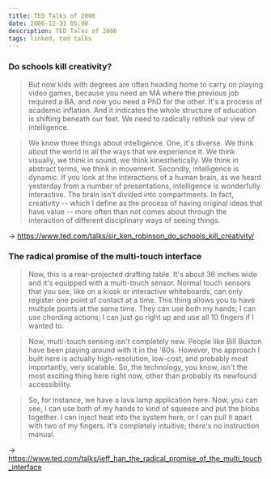 ```yaml
---
title: TED Talks of 2006
date: 2006-12-31 05:00
description: TED Talks of 2006
tags: linked, ted talks
---
```


### Do schools kill creativity?

> But now kids with degrees are often heading home to carry on playing video games, because you need an MA where the previous job required a BA, and now you need a PhD for the other. It's a process of academic inflation. And it indicates the whole structure of education is shifting beneath our feet. We need to radically rethink our view of intelligence.

> We know three things about intelligence. One, it's diverse. We think about the world in all the ways that we experience it. We think visually, we think in sound, we think kinesthetically. We think in abstract terms, we think in movement. Secondly, intelligence is dynamic. If you look at the interactions of a human brain, as we heard yesterday from a number of presentations, intelligence is wonderfully interactive. The brain isn't divided into compartments. In fact, creativity -- which I define as the process of having original ideas that have value -- more often than not comes about through the interaction of different disciplinary ways of seeing things.

→ https://www.ted.com/talks/sir_ken_robinson_do_schools_kill_creativity/


### The radical promise of the multi-touch interface

> Now, this is a rear-projected drafting table. It's about 36 inches wide and it's equipped with a multi-touch sensor. Normal touch sensors that you see, like on a kiosk or interactive whiteboards, can only register one point of contact at a time. This thing allows you to have multiple points at the same time. They can use both my hands; I can use chording actions; I can just go right up and use all 10 fingers if I wanted to. 

> Now, multi-touch sensing isn't completely new. People like Bill Buxton have been playing around with it in the '80s. However, the approach I built here is actually high-resolution, low-cost, and probably most importantly, very scalable. So, the technology, you know, isn't the most exciting thing here right now, other than probably its newfound accessibility.

> So, for instance, we have a lava lamp application here. Now, you can see, I can use both of my hands to kind of squeeze and put the blobs together. I can inject heat into the system here, or I can pull it apart with two of my fingers. It's completely intuitive; there's no instruction manual.

→ https://www.ted.com/talks/jeff_han_the_radical_promise_of_the_multi_touch_interface
